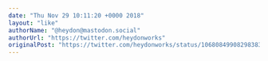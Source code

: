 ```yaml
---
date: "Thu Nov 29 10:11:20 +0000 2018"
layout: "like"
authorName: "@heydon@mastodon.social"
authorUrl: "https://twitter.com/heydonworks"
originalPost: "https://twitter.com/heydonworks/status/1068084990829838336"
---
```

